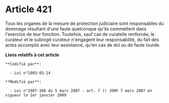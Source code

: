 # Article 421

Tous les organes de la mesure de protection judiciaire sont responsables du dommage résultant d'une faute quelconque qu'ils
commettent dans l'exercice de leur fonction. Toutefois, sauf cas de curatelle renforcée, le curateur et le subrogé curateur
n'engagent leur responsabilité, du fait des actes accomplis avec leur assistance, qu'en cas de dol ou de faute lourde.

**Liens relatifs à cet article**

	**Codifié par**:

	  - Loi n°1803-03-14

	**Modifié par**:

	  - Loi n°2007-308 du 5 mars 2007 - art. 7 () JORF 7 mars 2007 en vigueur le 1er janvier 2009
